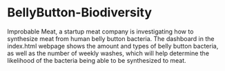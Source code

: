 # BellyButton-Biodiversity
Improbable Meat, a startup meat company is investigating how to synthesize meat from human belly button bacteria. The dashboard in the index.html webpage shows the amount and types of belly button bacteria, as well as the number of weekly washes, which will help determine the likelihood of the bacteria being able to be synthesized to meat. 
